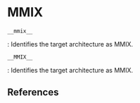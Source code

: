 # MMIX

`__mmix__`

: Identifies the target architecture as MMIX.

`__MMIX__`

: Identifies the target architecture as MMIX.

## References

<!---
#define CPP_SPEC \
 "%{mabi=gnu:-D__MMIX_ABI_GNU__\
    %{mabi=mmixware:\
      %eoptions -mabi=mmixware and -mabi=gnu are mutually exclusive}}\
  %{!mabi=gnu:-D__MMIX_ABI_MMIXWARE__}"

/* Define __LONG_MAX__, since we're advised not to change glimits.h.  */
#define CPP_PREDEFINES "-D__mmix__ -D__MMIX__ -D__LONG_MAX__=9223372036854775807L"
////


////
<gcc/config/mmix/mmix.h> (14.2.0)

#define TARGET_CPU_CPP_BUILTINS()				\
  do								\
    {								\
      builtin_define ("__mmix__");				\
      builtin_define ("__MMIX__");				\
      if (TARGET_ABI_GNU)					\
	builtin_define ("__MMIX_ABI_GNU__");			\
      else							\
	builtin_define ("__MMIX_ABI_MMIXWARE__");		\
    }								\
  while (0)
--->